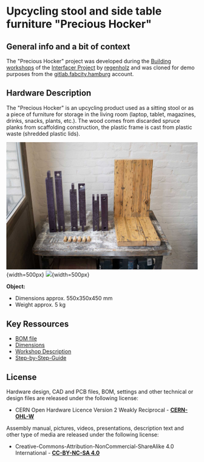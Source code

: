 <!--
SPDX-FileCopyrightText: regenholz <mail@regenholz.de>

SPDX-License-Identifier: CC-BY-NC-SA-4.0
-->

# Upcycling stool and side table furniture "Precious Hocker"

## General info and a bit of context

The "Precious Hocker" project was developed during the [Building workshops](https://www.interfacerproject.eu/news/buildworkshops/) of the [Interfacer Project](https://www.interfacerproject.eu/) by [regenholz](https://regenholz.de) and was cloned for demo purposes from the [gitlab.fabcity.hamburg](https://gitlab.fabcity.hamburg/hardware/interfacer-osh-build-workshops/upcycling-moebelbau-holz-preciousplastic ) account.

## Hardware Description

The "Precious Hocker" is an upcycling product used as a sitting stool or as a piece of furniture for storage in the living room (laptop, tablet, magazines, drinks, snacks, plants, etc.). The wood comes from discarded spruce planks from scaffolding construction, the plastic frame is cast from plastic waste (shredded plastic lids).

![pic](res/assets/media/img/regenholz_precious-hocker_components.jpg){width=500px} ![](res/assets/media/img/regenholz_precious-hocker_rotation_800x800.gif){width=500px}

**Object:**

- Dimensions approx. 550x350x450 mm
- Weight approx. 5 kg

## Key Ressources

- [BOM file](bom.csv)
- [Dimensions](src/mech/dimension-drawing.md)
- [Workshop Description](doc/workshops/build/workshop-description+agenda_de.md)
- [Step-by-Step-Guide](doc/workshops/build/step-by-step_build-guideline.md)

## License

Hardware design, CAD and PCB files, BOM, settings and other technical or design files are released under the following license:
- CERN Open Hardware Licence Version 2 Weakly Reciprocal - **[CERN-OHL-W](/LICENSES/LICENSE_CERN_OHL_W_V2.txt)**

Assembly manual, pictures, videos, presentations, description text and other type of media are released under the following license:
- Creative-Commons-Attribution-NonCommercial-ShareAlike 4.0 International - **[CC-BY-NC-SA 4.0](/LICENSES/CC-BY-NC-SA-4.0.txt)**
